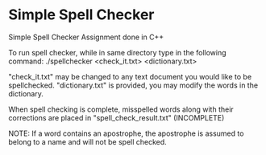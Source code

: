 # Simple Spell Checker
 Simple Spell Checker Assignment done in C++
 
 To run spell checker, while in same directory type in the following command:
 ./spellchecker <check_it.txt> <dictionary.txt>
 
 "check_it.txt" may be changed to any text document you would like to be spellchecked.
 "dictionary.txt" is provided, you may modify the words in the dictionary.
 
 When spell checking is complete, misspelled words along with their corrections are placed in "spell_check_result.txt"
 (INCOMPLETE)
 
 NOTE:
  If a word contains an apostrophe, the apostrophe is assumed to belong to a name and will not be spell checked.
